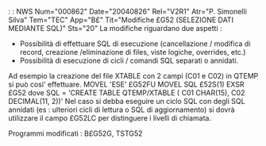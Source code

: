  :  : NWS Num="000862" Date="20040826" Rel="V2R1" Atr="P. Simonelli Silva" Tem="TEC" App="B£" Tit="Modifiche £G52 (SELEZIONE DATI MEDIANTE SQL)" Sts="20"
La modifiche riguardano due aspetti : 
- Possibilità di effettuare SQL di esecuzione (cancellazione / modifica di record,
  creazione /eliminazione di files, viste logiche, overrides, etc.)
- Possibilità di esecuzione di cicli / comandi SQL separati o annidati.

Ad esempio la creazione del file XTABLE con 2 campi (C01 e C02) in QTEMP si può cosi' effettuare.
MOVEL   'ESE'     £G52FU
MOVEL   SQL       £52S(1)
EXSR    £G52
dove SQL = 'CREATE TABLE QTEMP/XTABLE ( C01 CHAR(15), C02 DECIMAL(11, 2))' 
Nel caso si debba eseguire un ciclo SQL con degli SQL annidati (es :  ulteriori cicli di lettura o SQL di aggiornamento) si dovrà utilizzare il campo £G52LC per distinguere i livelli di chiamata.

Programmi modificati :  B£G52G, TSTG52
